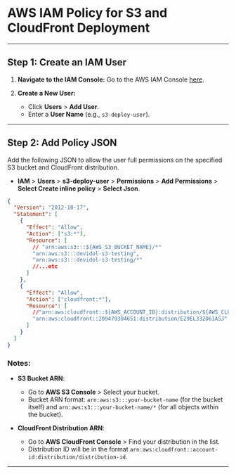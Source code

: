 # AWS IAM Policy for S3 and CloudFront Deployment

---

## Step 1: Create an IAM User

1. **Navigate to the IAM Console:**
   Go to the AWS IAM Console [here](https://console.aws.amazon.com/iam/).

2. **Create a New User:**
   - Click **Users** > **Add User**.
   - Enter a **User Name** (e.g., `s3-deploy-user`).

---

## Step 2: Add Policy JSON

Add the following JSON to allow the user full permissions on the specified S3 bucket and CloudFront distribution.

- **IAM** > **Users** > **s3-deploy-user** > **Permissions** > **Add Permissions** > **Select Create inline policy** > **Select Json**.

```json
{
  "Version": "2012-10-17",
  "Statement": [
    {
      "Effect": "Allow",
      "Action": ["s3:*"],
      "Resource": [
        // "arn:aws:s3:::${AWS_S3_BUCKET_NAME}/*"
        "arn:aws:s3:::devidol-s3-testing",
        "arn:aws:s3:::devidol-s3-testing/*"
        //...etc
      ]
    },
    {
      "Effect": "Allow",
      "Action": ["cloudfront:*"],
      "Resource": [
        //"arn:aws:cloudfront::${AWS_ACCOUNT_ID}:distribution/${AWS_CLOUDFRONT_DIST_ID}"
        "arn:aws:cloudfront::209479304651:distribution/E29EL332O61ASJ"
      ]
    }
  ]
}
```

### Notes:

- **S3 Bucket ARN**:

  - Go to **AWS S3 Console** > Select your bucket.
  - Bucket ARN format: `arn:aws:s3:::your-bucket-name` (for the bucket itself) and `arn:aws:s3:::your-bucket-name/*` (for all objects within the bucket).

- **CloudFront Distribution ARN**:
  - Go to **AWS CloudFront Console** > Find your distribution in the list.
  - Distribution ID will be in the format `arn:aws:cloudfront::account-id:distribution/distribution-id`.

---
